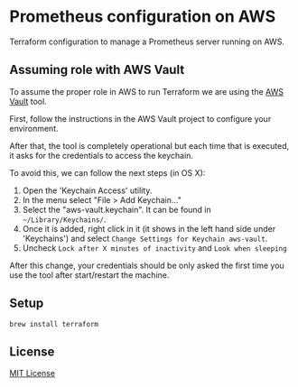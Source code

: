 # Prometheus configuration on AWS #

Terraform configuration to manage a Prometheus server running on AWS.

## Assuming role with AWS Vault ##

To assume the proper role in AWS to run Terraform we are using the [AWS Vault](https://github.com/99designs/aws-vault) tool.

First, follow the instructions in the AWS Vault project to configure your environment.

After that, the tool is completely operational but each time that is executed, it asks for the credentials to access the keychain.

To avoid this, we can follow the next steps (in OS X):

1. Open the 'Keychain Access' utility.
2. In the menu select "File > Add Keychain..."
3. Select the "aws-vault.keychain". It can be found in `~/Library/Keychains/`.
4. Once it is added, right click in it (it shows in the left hand side under 'Keychains') and select `Change Settings for Keychain aws-vault`.
5. Uncheck `Lock after X minutes of inactivity` and `Look when sleeping`

After this change, your credentials should be only asked the first time you use the tool after start/restart the machine.

## Setup ##

```brew install terraform```

## License
[MIT License](LICENCE)

